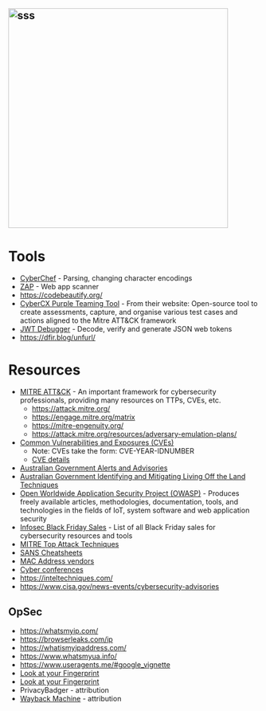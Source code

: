 ## <img width="441" alt="sss" src="placeholder" />

# Tools

- [CyberChef](https://gchq.github.io/CyberChef/) - Parsing, changing character encodings
- [ZAP](https://www.zaproxy.org/) - Web app scanner
- https://codebeautify.org/
- [CyberCX Purple Teaming Tool](https://cybercx.com.au/blog/cybercx-purple-teaming-tool/) - From their website: Open-source tool to create assessments, capture, and organise various test cases and actions aligned to the Mitre ATT&CK framework
- [JWT Debugger](https://jwt.io/) - Decode, verify and generate JSON web tokens
- https://dfir.blog/unfurl/

# Resources

- [MITRE ATT&CK](https://attack.mitre.org/) - An important framework for cybersecurity professionals, providing many resources on TTPs, CVEs, etc.
  - https://attack.mitre.org/
  - https://engage.mitre.org/matrix
  - https://mitre-engenuity.org/
  - https://attack.mitre.org/resources/adversary-emulation-plans/
- [Common Vulnerabilities and Exposures (CVEs)](https://www.cve.org/ProgramOrganization/CNAs#CNAProgramGrowth)
  - Note: CVEs take the form: CVE-YEAR-IDNUMBER
  - [CVE details ](https://www.cvedetails.com/)
- [Australian Government Alerts and Advisories](https://www.cyber.gov.au/about-us/view-all-content/alerts-and-advisories)
- [Australian Government Identifying and Mitigating Living Off the Land Techniques](https://www.cyber.gov.au/about-us/view-all-content/alerts-and-advisories/identifying-and-mitigating-living-off-the-land-techniques)
- [Open Worldwide Application Security Project (OWASP)](https://owasp.org/) - Produces freely available articles, methodologies, documentation, tools, and technologies in the fields of IoT, system software and web application security
- [Infosec Black Friday Sales](https://github.com/0x90n/InfoSec-Black-Friday) - List of all Black Friday sales for cybersecurity resources and tools
- [MITRE Top Attack Techniques](https://top-attack-techniques.mitre-engenuity.org/)
- [SANS Cheatsheets](https://www.sans.org/blog/the-ultimate-list-of-sans-cheat-sheets/)
- [MAC Address vendors](https://macvendors.com/)
- [Cyber conferences](https://infosec-conferences.com/)
- https://inteltechniques.com/
- https://www.cisa.gov/news-events/cybersecurity-advisories

## OpSec

- https://whatsmyip.com/
- https://browserleaks.com/ip
- https://whatismyipaddress.com/
- https://www.whatsmyua.info/
- https://www.useragents.me/#google_vignette
- [Look at your Fingerprint](https://coveryourtracks.eff.org/)
- [Look at your Fingerprint](https://amiunique.org/)
- PrivacyBadger - attribution
- [Wayback Machine](https://archive.org/) - attribution


